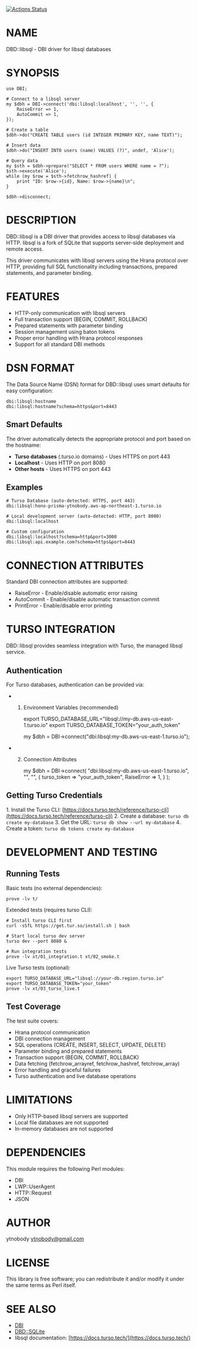 [![Actions Status](https://github.com/ytnobody/p5-DBD-libsql/actions/workflows/test.yml/badge.svg)](https://github.com/ytnobody/p5-DBD-libsql/actions)
# NAME

DBD::libsql - DBI driver for libsql databases

# SYNOPSIS

    use DBI;
    
    # Connect to a libsql server
    my $dbh = DBI->connect('dbi:libsql:localhost', '', '', {
        RaiseError => 1,
        AutoCommit => 1,
    });
    
    # Create a table
    $dbh->do("CREATE TABLE users (id INTEGER PRIMARY KEY, name TEXT)");
    
    # Insert data
    $dbh->do("INSERT INTO users (name) VALUES (?)", undef, 'Alice');
    
    # Query data
    my $sth = $dbh->prepare("SELECT * FROM users WHERE name = ?");
    $sth->execute('Alice');
    while (my $row = $sth->fetchrow_hashref) {
        print "ID: $row->{id}, Name: $row->{name}\n";
    }
    
    $dbh->disconnect;

# DESCRIPTION

DBD::libsql is a DBI driver that provides access to libsql databases via HTTP.
libsql is a fork of SQLite that supports server-side deployment and remote access.

This driver communicates with libsql servers using the Hrana protocol over HTTP,
providing full SQL functionality including transactions, prepared statements, and
parameter binding.

# FEATURES

- HTTP-only communication with libsql servers
- Full transaction support (BEGIN, COMMIT, ROLLBACK)
- Prepared statements with parameter binding
- Session management using baton tokens
- Proper error handling with Hrana protocol responses
- Support for all standard DBI methods

# DSN FORMAT

The Data Source Name (DSN) format for DBD::libsql uses smart defaults for easy configuration:

    dbi:libsql:hostname
    dbi:libsql:hostname?schema=https&port=8443

## Smart Defaults

The driver automatically detects the appropriate protocol and port based on the hostname:

- **Turso databases** (.turso.io domains) - Uses HTTPS on port 443
- **Localhost** - Uses HTTP on port 8080
- **Other hosts** - Uses HTTPS on port 443

## Examples

    # Turso Database (auto-detected: HTTPS, port 443)
    dbi:libsql:hono-prisma-ytnobody.aws-ap-northeast-1.turso.io
    
    # Local development server (auto-detected: HTTP, port 8080) 
    dbi:libsql:localhost
    
    # Custom configuration
    dbi:libsql:localhost?schema=http&port=3000
    dbi:libsql:api.example.com?schema=https&port=8443

# CONNECTION ATTRIBUTES

Standard DBI connection attributes are supported:

- RaiseError - Enable/disable automatic error raising
- AutoCommit - Enable/disable automatic transaction commit
- PrintError - Enable/disable error printing

# TURSO INTEGRATION

DBD::libsql provides seamless integration with Turso, the managed libsql service.

## Authentication

For Turso databases, authentication can be provided via:

- 1. Environment Variables (recommended)

        export TURSO_DATABASE_URL="libsql://my-db.aws-us-east-1.turso.io"
        export TURSO_DATABASE_TOKEN="your_auth_token"
        
        my $dbh = DBI->connect("dbi:libsql:my-db.aws-us-east-1.turso.io");

- 2. Connection Attributes

        my $dbh = DBI->connect(
            "dbi:libsql:my-db.aws-us-east-1.turso.io",
            "", "",
            {
                turso_token => "your_auth_token",
                RaiseError => 1,
            }
        );

## Getting Turso Credentials

1\. Install the Turso CLI: [https://docs.turso.tech/reference/turso-cli](https://docs.turso.tech/reference/turso-cli)
2\. Create a database: `turso db create my-database`
3\. Get the URL: `turso db show --url my-database`
4\. Create a token: `turso db tokens create my-database`

# DEVELOPMENT AND TESTING

## Running Tests

Basic tests (no external dependencies):

    prove -lv t/

Extended tests (requires turso CLI):

    # Install turso CLI first
    curl -sSfL https://get.tur.so/install.sh | bash
    
    # Start local turso dev server
    turso dev --port 8080 &
    
    # Run integration tests
    prove -lv xt/01_integration.t xt/02_smoke.t

Live Turso tests (optional):

    export TURSO_DATABASE_URL="libsql://your-db.region.turso.io"
    export TURSO_DATABASE_TOKEN="your_token"
    prove -lv xt/03_turso_live.t

## Test Coverage

The test suite covers:

- Hrana protocol communication
- DBI connection management  
- SQL operations (CREATE, INSERT, SELECT, UPDATE, DELETE)
- Parameter binding and prepared statements
- Transaction support (BEGIN, COMMIT, ROLLBACK)
- Data fetching (fetchrow\_arrayref, fetchrow\_hashref, fetchrow\_array)
- Error handling and graceful failures
- Turso authentication and live database operations

# LIMITATIONS

- Only HTTP-based libsql servers are supported
- Local file databases are not supported
- In-memory databases are not supported

# DEPENDENCIES

This module requires the following Perl modules:

- DBI
- LWP::UserAgent
- HTTP::Request
- JSON

# AUTHOR

ytnobody <ytnobody@gmail.com>

# LICENSE

This library is free software; you can redistribute it and/or modify
it under the same terms as Perl itself.

# SEE ALSO

- [DBI](https://metacpan.org/pod/DBI)
- [DBD::SQLite](https://metacpan.org/pod/DBD%3A%3ASQLite)
- libsql documentation: [https://docs.turso.tech/](https://docs.turso.tech/)
